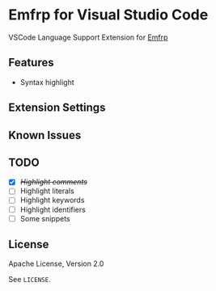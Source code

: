 # Emfrp for Visual Studio Code

VSCode Language Support Extension for [Emfrp](https://github.com/sawaken/emfrp)

## Features

- Syntax highlight

<!--

Describe specific features of your extension including screenshots of your extension in action. Image paths are relative to this README file.

For example if there is an image subfolder under your extension project workspace:

\!\[feature X\]\(images/feature-x.png\)

> Tip: Many popular extensions utilize animations. This is an excellent way to show off your extension! We recommend short, focused animations that are easy to follow.

-->

<!--
## Requirements

If you have any requirements or dependencies, add a section describing those and how to install and configure them.

-->

## Extension Settings

<!--

Include if your extension adds any VS Code settings through the `contributes.configuration` extension point.

For example:

This extension contributes the following settings:

* `myExtension.enable`: enable/disable this extension
* `myExtension.thing`: set to `blah` to do something

-->

## Known Issues

<!--

Calling out known issues can help limit users opening duplicate issues against your extension.

-->

<!--

## Release Notes

Users appreciate release notes as you update your extension.

### 1.0.0

Initial release of ...

### 1.0.1

Fixed issue #.

### 1.1.0

Added features X, Y, and Z.

-->

## TODO

- [x] ~~*Highlight comments*~~
- [ ] Highlight literals
- [ ] Highlight keywords
- [ ] Highlight identifiers
- [ ] Some snippets

## License

Apache License, Version 2.0

See `LICENSE`.
